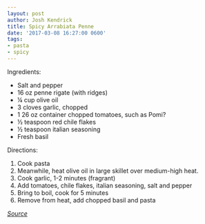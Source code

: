 ```yaml
---
layout: post
author: Josh Kendrick
title: Spicy Arrabiata Penne
date: '2017-03-08 16:27:00 0600'
tags:
- pasta
- spicy
---
```


Ingredients:
* Salt and pepper
* 16 oz penne rigate (with ridges)
* ¼ cup olive oil
* 3 cloves garlic, chopped
* 1 26 oz container chopped tomatoes, such as Pomi?
* ½ teaspoon red chile flakes
* ½ teaspoon italian seasoning
* Fresh basil

Directions:
1. Cook pasta
2. Meanwhile, heat olive oil in large skillet over medium-high heat.
3. Cook garlic, 1-2 minutes (fragrant)
4. Add tomatoes, chile flakes, italian seasoning, salt and pepper
5. Bring to boil, cook for 5 minutes
6. Remove from heat, add chopped basil and pasta

*[Source](http://www.foodnetwork.com/recipes/valerie-bertinelli/spicy-arrabiata-penne)*